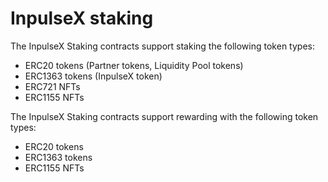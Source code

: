 # InpulseX staking

The InpulseX Staking contracts support staking the following token types:

- ERC20 tokens (Partner tokens, Liquidity Pool tokens)
- ERC1363 tokens (InpulseX token)
- ERC721 NFTs
- ERC1155 NFTs

The InpulseX Staking contracts support rewarding with the following token types:

- ERC20 tokens
- ERC1363 tokens
- ERC1155 NFTs
